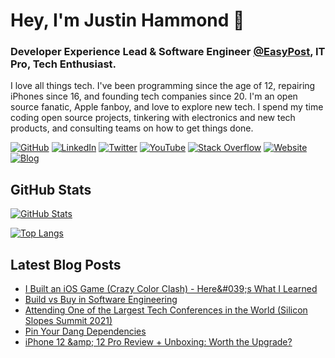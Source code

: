 # Hey, I'm Justin Hammond 👋

### Developer Experience Lead & Software Engineer [@EasyPost](https://github.com/easypost), IT Pro, Tech Enthusiast.

I love all things tech. I've been programming since the age of 12, repairing iPhones since 16, and founding tech companies since 20. I'm an open source fanatic, Apple fanboy, and love to explore new tech. I spend my time coding open source projects, tinkering with electronics and new tech products, and consulting teams on how to get things done.

[![GitHub](https://img.shields.io/badge/GitHub-Justintime50-black)](https://github.com/Justintime50)
[![LinkedIn](https://img.shields.io/badge/LinkedIn-justin--hammond-blue)](https://www.linkedin.com/in/justin-hammond/)
[![Twitter](https://img.shields.io/badge/Twitter-Justintime__50-blue)](https://www.twitter.com/Justintime_50/)
[![YouTube](https://img.shields.io/badge/YouTube-JustinHammond-red)](https://youtube.com/c/JustinHammond)
[![Stack Overflow](https://img.shields.io/badge/Stack&nbsp;Overflow-justin--hammond-orange)](https://stackoverflow.com/users/6064135/justin-hammond?tab=profile)
[![Website](https://img.shields.io/badge/Website-justinpaulhammond.com-green)](https://justinpaulhammond.com)
[![Blog](https://img.shields.io/badge/Blog-blog.justinpaulhammond.com-yellowgreen)](https://blog.justinpaulhammond.com)

## GitHub Stats

[![GitHub Stats](https://github-readme-stats.vercel.app/api?username=Justintime50&show_icons=true&icon_color=805AD5&text_color=718096&bg_color=ffffff00&hide_title=true&include_all_commits=true&count_private=true&hide_border=true)](https://justinpaulhammond.com)

[![Top Langs](https://github-readme-stats.vercel.app/api/top-langs/?username=Justintime50&layout=compact&icon_color=805AD5&text_color=718096&bg_color=ffffff00&hide_border=true&langs_count=8&hide=Hack,Makefile)](https://justinpaulhammond.com)

## Latest Blog Posts

<!-- BLOG-POST-LIST:START -->
- [I Built an iOS Game &lpar;Crazy Color Clash&rpar; - Here&amp;#039;s What I Learned](https://blog.justinpaulhammond.com/Justin-Hammond/i-built-an-i-os-game-crazy-color-clash-heres-what-i-learned)
- [Build vs Buy in Software Engineering](https://blog.justinpaulhammond.com/Justin-Hammond/build-vs-buy-in-software-engineering)
- [Attending One of the Largest Tech Conferences in the World &lpar;Silicon Slopes Summit 2021&rpar;](https://blog.justinpaulhammond.com/Justin-Hammond/attending-one-of-the-largest-tech-conferences-in-the-world-silicon-slopes-summit-2021)
- [Pin Your Dang Dependencies](https://blog.justinpaulhammond.com/Justin-Hammond/pin-your-dang-dependencies)
- [iPhone 12 &amp;amp; 12 Pro Review + Unboxing: Worth the Upgrade?](https://blog.justinpaulhammond.com/Justin-Hammond/iphone-12-12-pro-review-unboxing-worth-the-upgrade)
<!-- BLOG-POST-LIST:END -->
